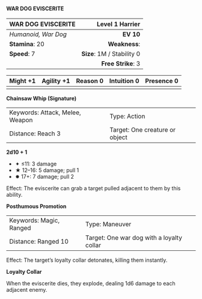 #### WAR DOG EVISCERITE

| WAR DOG EVISCERITE  |        **Level 1 Harrier** |
| :------------------ | -------------------------: |
| *Humanoid, War Dog* |                  **EV 10** |
| **Stamina**: 20     |              **Weakness**: |
| **Speed**: 7        | **Size**: 1M / Stability 0 |
|                     |         **Free Strike**: 3 |

| **Might** +1 | **Agility** +1 | **Reason** 0 | **Intuition** 0 | **Presence** 0 |
| ------------ | -------------- | ------------ | --------------- | -------------- |
|              |                |              |                 |                |

**Chainsaw Whip (Signature)**

|                                 |                                |
| :------------------------------ | :----------------------------- |
| Keywords: Attack, Melee, Weapon | Type: Action                   |
| Distance: Reach 3               | Target: One creature or object |

**2d10 + 1**

- ✦ ≤11: 3 damage
- ★ 12–16: 5 damage; pull 1
- ✸ 17+: 7 damage; pull 2

Effect: The eviscerite can grab a target pulled adjacent to them by this ability.

**Posthumous Promotion**

|                         |                                           |
| :---------------------- | :---------------------------------------- |
| Keywords: Magic, Ranged | Type: Maneuver                            |
| Distance: Ranged 10     | Target: One war dog with a loyalty collar |

Effect: The target’s loyalty collar detonates, killing them instantly.

**Loyalty Collar**

When the eviscerite dies, they explode, dealing 1d6 damage to each adjacent enemy.
